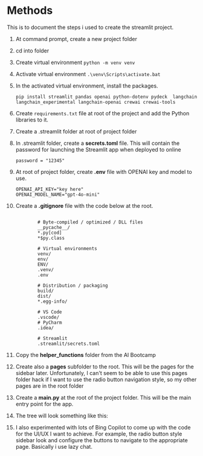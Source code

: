 # Methods

This is to document the steps i used to create the streamlit project.

1.  At command prompt, create a new project folder

2.  cd into folder

3.  Create virtual environment
        `python -m venv venv`

4.  Activate virtual environment `.\venv\Scripts\activate.bat`

5.  In the activated virtual environment, install the packages.

        pip install streamlit pandas openai python-dotenv pydeck  langchain langchain_experimental langchain-openai crewai crewai-tools

6. Create `requirements.txt` file at root of the project and add the Python libraries to it.

7.  Create a .streamlit folder at root of project folder

8.  In .streamlit folder, create a **secrets.toml** file. This will contain the password for launching the Streamlit app when deployed to online

        password = "12345"

9.  At root of project folder, create **.env** file with OPENAI key and model to use.

        OPENAI_API_KEY="key here"
        OPENAI_MODEL_NAME="gpt-4o-mini"

10.  Create a **.gitignore** file with the code below at the root.
        ```

                # Byte-compiled / optimized / DLL files
                __pycache__/
                *.py[cod]
                *$py.class

                # Virtual environments
                venv/
                env/
                ENV/
                .venv/
                .env

                # Distribution / packaging
                build/
                dist/
                *.egg-info/

                # VS Code
                .vscode/
                # PyCharm
                .idea/

                # Streamlit
                .streamlit/secrets.toml 
        ```

11. Copy the **helper_functions** folder from the AI Bootcamp

12. Create also a **pages** subfolder to the root. This will be the pages for the sidebar later. Unfortunately, I can't seem to be able to use this pages folder hack if I want to use the radio button navigation style, so my other pages are in the root folder

13. Create a **main.py** at the root of the project folder. This will be the main entry point for the app.

14. The tree will look something like this:

15. I also experimented with lots of Bing Copilot to come up with the code for the UI/UX I want to achieve. For example, the radio button style sidebar look and configure the buttons to navigate to the appropriate page. Basically i use lazy chat.



